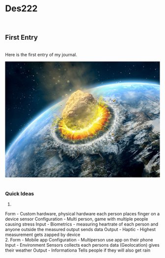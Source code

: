
# Des222 
<br>

## First Entry
<br>
Here is the first entry of my journal.
<br>

![Dinosaurs Squandered What They Had](images/end-of-the-world-meteor.jpg)
<br>
<br>

### Quick Ideas
1.
Form - Custom hardware, physical hardware each person places finger on a device sensor
Configuration - Multi person, game with multiple people causing stress
Input - Biometrics - measuring heartrate of each person and anyone outside the measured output sends data
Output - Haptic - Highest measurement gets zapped by device
<br>
2.
Form - Mobile app
Configuration - Multiperson use app on their phone
Input - Environment Sensors collects each persons data (Geolocation) gives their weather
Output - Informationa Tells people if they will also get rain
<br>
